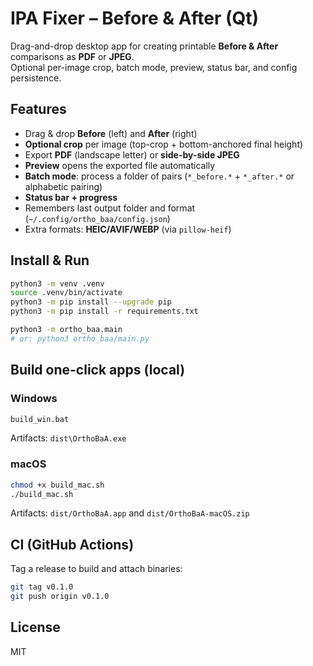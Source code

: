 
# IPA Fixer – Before & After (Qt)

Drag-and-drop desktop app for creating printable **Before & After** comparisons as **PDF** or **JPEG**.  
Optional per-image crop, batch mode, preview, status bar, and config persistence.

## Features
- Drag & drop **Before** (left) and **After** (right)
- **Optional crop** per image (top-crop + bottom-anchored final height)
- Export **PDF** (landscape letter) or **side-by-side JPEG**
- **Preview** opens the exported file automatically
- **Batch mode**: process a folder of pairs (`*_before.*` + `*_after.*` or alphabetic pairing)
- **Status bar + progress**
- Remembers last output folder and format (`~/.config/ortho_baa/config.json`)
- Extra formats: **HEIC/AVIF/WEBP** (via `pillow-heif`)

## Install & Run
```bash
python3 -m venv .venv
source .venv/bin/activate
python3 -m pip install --upgrade pip
python3 -m pip install -r requirements.txt

python3 -m ortho_baa.main
# or: python3 ortho_baa/main.py
```

## Build one-click apps (local)
### Windows
```bat
build_win.bat
```
Artifacts: `dist\OrthoBaA.exe`

### macOS
```bash
chmod +x build_mac.sh
./build_mac.sh
```
Artifacts: `dist/OrthoBaA.app` and `dist/OrthoBaA-macOS.zip`

## CI (GitHub Actions)
Tag a release to build and attach binaries:
```bash
git tag v0.1.0
git push origin v0.1.0
```

## License
MIT

